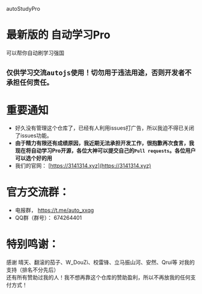 autoStudyPro
# 最新版的 自动学习Pro
可以帮你自动刷学习强国
## `仅供学习交流autojs使用！切勿用于违法用途，否则开发者不承担任何责任。`

# 重要通知
- 好久没有管理这个仓库了，已经有人利用issues打广告，所以我迫不得已关闭了issues功能。  
- **由于精力有限还有成绩原因，我近期无法承担开发工作，很抱歉再次食言，我现在将自动学习Pro开源，各位大神可以提交自己的`Pull requests`。各位用户可以选个好的用**
- 我们的官网： [https://3141314.xyz](https://3141314.xyz)

# 官方交流群：
- 电报群， https://t.me/auto_xxqg
- QQ群（群号）： 674264401

# 特别鸣谢：
感谢 晴天、翻滚的茄子、W_DouZi、校雷锋、立马振山河、安然、Qrui等 对我的支持（排名不分先后）  
还有所有赞助过我的人！我不想再靠这个仓库的赞助盈利，所以不再放我的任何支付方式！
